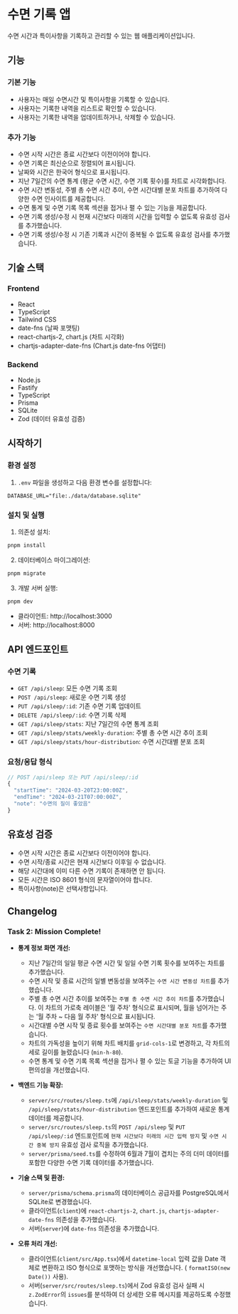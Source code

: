 # 수면 기록 앱

수면 시간과 특이사항을 기록하고 관리할 수 있는 웹 애플리케이션입니다.

## 기능

### 기본 기능
- 사용자는 매일 수면시간 및 특이사항을 기록할 수 있습니다.
- 사용자는 기록한 내역을 리스트로 확인할 수 있습니다.
- 사용자는 기록한 내역을 업데이트하거나, 삭제할 수 있습니다.

### 추가 기능
- 수면 시작 시간은 종료 시간보다 이전이어야 합니다.
- 수면 기록은 최신순으로 정렬되어 표시됩니다.
- 날짜와 시간은 한국어 형식으로 표시됩니다.
- 지난 7일간의 수면 통계 (평균 수면 시간, 수면 기록 횟수)를 차트로 시각화합니다.
- 수면 시간 변동성, 주별 총 수면 시간 추이, 수면 시간대별 분포 차트를 추가하여 다양한 수면 인사이트를 제공합니다.
- 수면 통계 및 수면 기록 목록 섹션을 접거나 펼 수 있는 기능을 제공합니다.
- 수면 기록 생성/수정 시 현재 시간보다 미래의 시간을 입력할 수 없도록 유효성 검사를 추가했습니다.
- 수면 기록 생성/수정 시 기존 기록과 시간이 중복될 수 없도록 유효성 검사를 추가했습니다.

## 기술 스택

### Frontend
- React
- TypeScript
- Tailwind CSS
- date-fns (날짜 포맷팅)
- react-chartjs-2, chart.js (차트 시각화)
- chartjs-adapter-date-fns (Chart.js date-fns 어댑터)

### Backend
- Node.js
- Fastify
- TypeScript
- Prisma
- SQLite
- Zod (데이터 유효성 검증)

## 시작하기

### 환경 설정
1. `.env` 파일을 생성하고 다음 환경 변수를 설정합니다:
```env
DATABASE_URL="file:./data/database.sqlite"
```

### 설치 및 실행
1. 의존성 설치:
```bash
pnpm install
```

2. 데이터베이스 마이그레이션:
```bash
pnpm migrate
```

3. 개발 서버 실행:
```bash
pnpm dev
```

- 클라이언트: http://localhost:3000
- 서버: http://localhost:8000

## API 엔드포인트

### 수면 기록
- `GET /api/sleep`: 모든 수면 기록 조회
- `POST /api/sleep`: 새로운 수면 기록 생성
- `PUT /api/sleep/:id`: 기존 수면 기록 업데이트
- `DELETE /api/sleep/:id`: 수면 기록 삭제
- `GET /api/sleep/stats`: 지난 7일간의 수면 통계 조회
- `GET /api/sleep/stats/weekly-duration`: 주별 총 수면 시간 추이 조회
- `GET /api/sleep/stats/hour-distribution`: 수면 시간대별 분포 조회

### 요청/응답 형식
```typescript
// POST /api/sleep 또는 PUT /api/sleep/:id
{
  "startTime": "2024-03-20T23:00:00Z",
  "endTime": "2024-03-21T07:00:00Z",
  "note": "수면의 질이 좋았음"
}
```

## 유효성 검증
- 수면 시작 시간은 종료 시간보다 이전이어야 합니다.
- 수면 시작/종료 시간은 현재 시간보다 이후일 수 없습니다.
- 해당 시간대에 이미 다른 수면 기록이 존재하면 안 됩니다.
- 모든 시간은 ISO 8601 형식의 문자열이어야 합니다.
- 특이사항(note)은 선택사항입니다.

## Changelog

### Task 2: Mission Complete!
- **통계 정보 화면 개선:**
  - 지난 7일간의 일일 평균 수면 시간 및 일일 수면 기록 횟수를 보여주는 차트를 추가했습니다.
  - 수면 시작 및 종료 시간의 일별 변동성을 보여주는 `수면 시간 변동성 차트`를 추가했습니다.
  - 주별 총 수면 시간 추이를 보여주는 `주별 총 수면 시간 추이 차트`를 추가했습니다. 이 차트의 가로축 레이블은 '월 주차' 형식으로 표시되며, 월을 넘어가는 주는 '월 주차 ~ 다음 월 주차' 형식으로 표시됩니다.
  - 시간대별 수면 시작 및 종료 횟수를 보여주는 `수면 시간대별 분포 차트`를 추가했습니다.
  - 차트의 가독성을 높이기 위해 차트 배치를 `grid-cols-1`로 변경하고, 각 차트의 세로 길이를 늘렸습니다 (`min-h-80`).
  - 수면 통계 및 수면 기록 목록 섹션을 접거나 펼 수 있는 토글 기능을 추가하여 UI 편의성을 개선했습니다.

- **백엔드 기능 확장:**
  - `server/src/routes/sleep.ts`에 `/api/sleep/stats/weekly-duration` 및 `/api/sleep/stats/hour-distribution` 엔드포인트를 추가하여 새로운 통계 데이터를 제공합니다.
  - `server/src/routes/sleep.ts`의 `POST /api/sleep` 및 `PUT /api/sleep/:id` 엔드포인트에 `현재 시간보다 미래의 시간 입력 방지` 및 `수면 시간 중복 방지` 유효성 검사 로직을 추가했습니다.
  - `server/prisma/seed.ts`를 수정하여 6월과 7월이 겹치는 주의 더미 데이터를 포함한 다양한 수면 기록 데이터를 추가했습니다.

- **기술 스택 및 환경:**
  - `server/prisma/schema.prisma`의 데이터베이스 공급자를 PostgreSQL에서 SQLite로 변경했습니다.
  - 클라이언트(`client`)에 `react-chartjs-2`, `chart.js`, `chartjs-adapter-date-fns` 의존성을 추가했습니다.
  - 서버(`server`)에 `date-fns` 의존성을 추가했습니다.

- **오류 처리 개선:**
  - 클라이언트(`client/src/App.tsx`)에서 `datetime-local` 입력 값을 Date 객체로 변환하고 ISO 형식으로 포맷하는 방식을 개선했습니다. ( `formatISO(new Date())` 사용).
  - 서버(`server/src/routes/sleep.ts`)에서 Zod 유효성 검사 실패 시 `z.ZodError`의 `issues`를 분석하여 더 상세한 오류 메시지를 제공하도록 수정했습니다.
